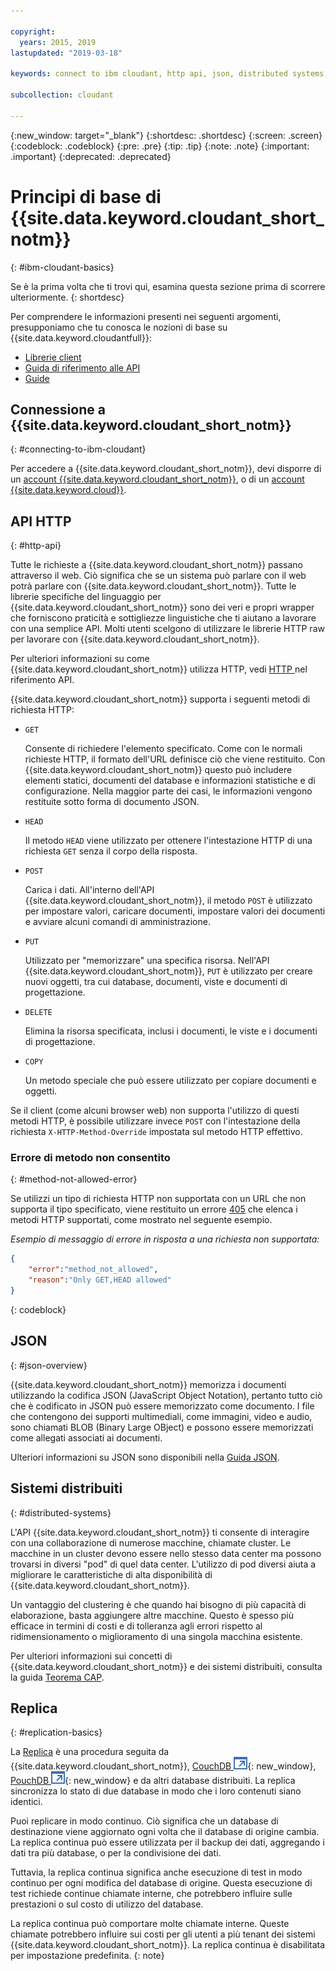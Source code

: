 ```yaml
---

copyright:
  years: 2015, 2019
lastupdated: "2019-03-18"

keywords: connect to ibm cloudant, http api, json, distributed systems, replication

subcollection: cloudant

---
```


{:new_window: target="_blank"}
{:shortdesc: .shortdesc}
{:screen: .screen}
{:codeblock: .codeblock}
{:pre: .pre}
{:tip: .tip}
{:note: .note}
{:important: .important}
{:deprecated: .deprecated}

<!-- Acrolinx: 2018-05-07 -->

# Principi di base di {{site.data.keyword.cloudant_short_notm}}
{: #ibm-cloudant-basics}

Se è la prima volta che ti trovi qui,
esamina questa sezione prima di scorrere ulteriormente.
{: shortdesc}

Per comprendere le informazioni presenti nei seguenti argomenti, presupponiamo che tu conosca le nozioni di base su {{site.data.keyword.cloudantfull}}: 

- [Librerie client](/docs/services/Cloudant?topic=cloudant-client-libraries#client-libraries)
- [Guida di riferimento alle API](/docs/services/Cloudant?topic=cloudant-api-reference-overview#api-reference-overview)
- [Guide](/docs/services/Cloudant?topic=cloudant-authorized-curl-acurl-#authorized-curl-acurl-)

## Connessione a {{site.data.keyword.cloudant_short_notm}}
{: #connecting-to-ibm-cloudant}

Per accedere a {{site.data.keyword.cloudant_short_notm}},
devi disporre di un [account {{site.data.keyword.cloudant_short_notm}}](/docs/services/Cloudant?topic=cloudant-account#account),
o di un [account {{site.data.keyword.cloud}}](/Cloudant?topic=cloudant-ibm-cloud-public#ibm-cloud-public).

## API HTTP
{: #http-api}

Tutte le richieste a {{site.data.keyword.cloudant_short_notm}} passano attraverso il web.
Ciò significa che se un sistema può parlare con il web potrà parlare con {{site.data.keyword.cloudant_short_notm}}.
Tutte le librerie specifiche del linguaggio per {{site.data.keyword.cloudant_short_notm}} sono dei veri e propri wrapper che forniscono
praticità e sottigliezze linguistiche che ti aiutano a lavorare con una semplice API.
Molti utenti scelgono di utilizzare le librerie HTTP raw per lavorare con {{site.data.keyword.cloudant_short_notm}}.

Per ulteriori informazioni su come {{site.data.keyword.cloudant_short_notm}} utilizza HTTP, vedi [HTTP ](/docs/services/Cloudant?topic=cloudant-http#http) nel riferimento API.

{{site.data.keyword.cloudant_short_notm}} supporta i seguenti metodi di richiesta HTTP:

-   `GET`

    Consente di richiedere l'elemento specificato.
    Come con le normali richieste HTTP,
    il formato dell'URL definisce ciò che viene restituito.
    Con {{site.data.keyword.cloudant_short_notm}} questo può includere elementi statici,
    documenti del database
    e informazioni statistiche e di configurazione.
    Nella maggior parte dei casi, le informazioni vengono restituite sotto forma di documento JSON.

-   `HEAD`

    Il metodo `HEAD` viene utilizzato per ottenere l'intestazione HTTP di una richiesta `GET` senza il corpo della risposta.

-   `POST`

    Carica i dati.
    All'interno dell'API {{site.data.keyword.cloudant_short_notm}},
    il metodo `POST` è utilizzato per impostare valori,
    caricare documenti,
    impostare valori dei documenti
    e avviare alcuni comandi di amministrazione.

-   `PUT`

    Utilizzato per "memorizzare" una specifica risorsa.
    Nell'API {{site.data.keyword.cloudant_short_notm}},
    `PUT` è utilizzato per creare nuovi oggetti,
    tra cui database,
    documenti,
    viste
    e documenti di progettazione.

-   `DELETE`

    Elimina la risorsa specificata,
    inclusi i documenti,
    le viste
    e i documenti di progettazione.

-   `COPY`

    Un metodo speciale che può essere utilizzato per copiare documenti e oggetti.

Se il client (come alcuni browser web) non supporta l'utilizzo di questi metodi HTTP,
è possibile utilizzare invece `POST` con l'intestazione della richiesta `X-HTTP-Method-Override` impostata sul metodo HTTP effettivo.

### Errore di metodo non consentito
{: #method-not-allowed-error}

Se utilizzi un tipo di richiesta HTTP non supportata con un URL che non supporta il tipo specificato,
viene restituito un errore [405](/docs/services/Cloudant?topic=cloudant-http#http-status-codes)
che elenca i metodi HTTP supportati, come mostrato nel seguente esempio.

_Esempio di messaggio di errore in risposta a una richiesta non supportata:_

```json
{
    "error":"method_not_allowed",
    "reason":"Only GET,HEAD allowed"
}
```
{: codeblock}

## JSON
{: #json-overview}

{{site.data.keyword.cloudant_short_notm}} memorizza i documenti utilizzando la codifica JSON (JavaScript Object Notation),
pertanto tutto ciò che è codificato in JSON può essere memorizzato come documento.
I file che contengono dei supporti multimediali,
come immagini,
video
e audio,
sono chiamati BLOB (Binary Large OBject)
e possono essere memorizzati come allegati associati ai documenti.

Ulteriori informazioni su JSON sono disponibili nella [Guida JSON](/docs/services/Cloudant?topic=cloudant-json#json).

## Sistemi distribuiti
{: #distributed-systems}

L'API {{site.data.keyword.cloudant_short_notm}} ti consente di interagire con una collaborazione di numerose macchine,
chiamate cluster.
Le macchine in un cluster devono essere nello stesso data center
ma possono trovarsi in diversi "pod" di quel data center.
L'utilizzo di pod diversi aiuta a migliorare le caratteristiche di alta disponibilità di {{site.data.keyword.cloudant_short_notm}}.

Un vantaggio del clustering è che quando hai bisogno di più capacità di elaborazione,
basta aggiungere altre macchine.
Questo è spesso più efficace in termini di costi e di tolleranza agli errori rispetto al ridimensionamento o miglioramento di una singola macchina esistente.

Per ulteriori informazioni sui concetti di {{site.data.keyword.cloudant_short_notm}} e dei sistemi distribuiti,
consulta la guida [Teorema CAP](/docs/services/Cloudant?topic=cloudant-cap-theorem#cap-theorem).

## Replica
{: #replication-basics}

La [Replica](/docs/services/Cloudant?topic=cloudant-replication-api#replication-api) è una procedura seguita da {{site.data.keyword.cloudant_short_notm}},
[CouchDB ![Icona link esterno](../images/launch-glyph.svg "Icona link esterno")](http://couchdb.apache.org/){: new_window},
[PouchDB ![Icona link esterno](../images/launch-glyph.svg "Icona link esterno")](http://pouchdb.com/){: new_window}
e da altri database distribuiti.
La replica sincronizza lo stato di due database in modo che i loro contenuti siano identici.

Puoi replicare in modo continuo.
Ciò significa che un database di destinazione viene aggiornato ogni volta che il database di origine cambia.
La replica continua può essere utilizzata per il backup dei dati,
aggregando i dati tra più database,
o per la condivisione dei dati.

Tuttavia,
la replica continua significa anche esecuzione di test in modo continuo per ogni modifica del database di origine.
Questa esecuzione di test richiede continue chiamate interne, che potrebbero
influire sulle prestazioni o sul costo di utilizzo del database.

La replica continua può comportare molte chiamate interne. Queste chiamate potrebbero influire sui costi per gli utenti a più tenant dei sistemi {{site.data.keyword.cloudant_short_notm}}. La replica continua è disabilitata per impostazione predefinita.
{: note}

